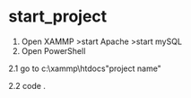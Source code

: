# start_project
1. Open XAMMP >start Apache >start mySQL 
2. Open PowerShell 

  2.1 go to c:\xammp\htdocs\"project name"
  
  2.2 code .
